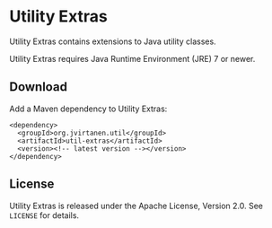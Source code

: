 Utility Extras
==============

Utility Extras contains extensions to Java utility classes.

Utility Extras requires Java Runtime Environment (JRE) 7 or newer.


Download
--------

Add a Maven dependency to Utility Extras:

    <dependency>
      <groupId>org.jvirtanen.util</groupId>
      <artifactId>util-extras</artifactId>
      <version><!-- latest version --></version>
    </dependency>


License
-------

Utility Extras is released under the Apache License, Version 2.0. See
`LICENSE` for details.
